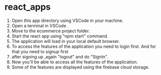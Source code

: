 # react_apps


1. Open this app directory using  VSCode in your machine. 
2. Open a terminal  in VSCode .
3. Move to the ecommerce project folder.
4. Start the  react app using "npm start" command.
5. The application will load in your local default browser.
6. To access the features of the application you need to login first. And for that you need to signup first
7. after signing up ,again "logout" and do "SignIn".
8. Now you'll be able to access all the features of the application.
9. Some of the features are displayed using the firebase cloud storage.

